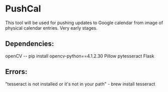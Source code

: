# PushCal
This tool will be used for pushing updates to Google calendar from image of physical calendar entries. 
Very early stages. 
## Dependencies:
openCV -- pip install opencv-python==4.1.2.30
Pillow
pytesseract
Flask
## Errors:
"tesseract is not installed or it's not in your path" - brew install tesseract
